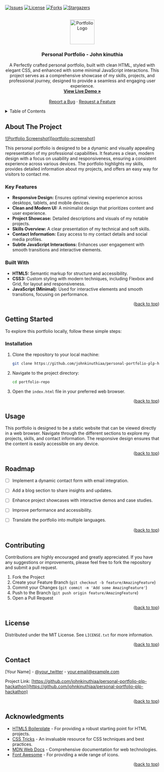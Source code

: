 <a id="readme-top"></a>

[![Issues][issues-shield]][issues-url]
[![License][license-shield]][license-url]
[![Forks][forks-shield]][forks-url]
[![Stargazers][stars-shield]][stars-url]


<br />
<div align="center">
  <img src="images/portfolio-logo.png" alt="Portfolio Logo" width="80" height="80">

  <h3 align="center">Personal Portfolio - John kinuthia</h3>

  <p align="center">
    A Perfectly crafted personal portfolio, built with clean HTML, styled with elegant CSS, and enhanced with some minimal JavaScript interactions. This project serves as a comprehensive showcase of my skills, projects, and professional journey, designed to provide a seamless and engaging user experience.
    <br />
    <a href="not yet"><strong>View Live Demo »</strong></a>
    <br />
    <br />
    <a href="https://github.com/johnkinuthiaa/personal-portfolio-plp-hackathon/issues/new?labels=bug&template=bug-report---.md">Report a Bug</a>
    &middot;
    <a href="https://github.com/johnkinuthiaa/personal-portfolio-plp-hackathon/issues/new?labels=enhancement&template=feature-request---.md">Request a Feature</a>
  </p>
</div>

<details>
  <summary>Table of Contents</summary>
  <ol>
    <li>
      <a href="#about-the-project">About The Project</a>
      <ul>
        <li><a href="#key-features">Key Features</a></li>
        <li><a href="#built-with">Built With</a></li>
      </ul>
    </li>
    <li>
      <a href="#getting-started">Getting Started</a>
      <ul>
        <li><a href="#installation">Installation</a></li>
      </ul>
    </li>
    <li><a href="#usage">Usage</a></li>
    <li><a href="#roadmap">Roadmap</a></li>
    <li><a href="#contributing">Contributing</a></li>
    <li><a href="#license">License</a></li>
    <li><a href="#contact">Contact</a></li>
    <li><a href="#acknowledgments">Acknowledgments</a></li>
  </ol>
</details>

## About The Project

[![Portfolio Screenshot][portfolio-screenshot]](https://yourusername.github.io/portfolio-repo/)

This personal portfolio is designed to be a dynamic and visually appealing representation of my professional capabilities. It features a clean, modern design with a focus on usability and responsiveness, ensuring a consistent experience across various devices. The portfolio highlights my skills, provides detailed information about my projects, and offers an easy way for visitors to contact me.

### Key Features

* **Responsive Design:** Ensures optimal viewing experience across desktops, tablets, and mobile devices.
* **Clean and Modern UI:** A minimalist design that prioritizes content and user experience.
* **Project Showcase:** Detailed descriptions and visuals of my notable projects.
* **Skills Overview:** A clear presentation of my technical and soft skills.
* **Contact Information:** Easy access to my contact details and social media profiles.
* **Subtle JavaScript Interactions:** Enhances user engagement with smooth transitions and interactive elements.

### Built With

* **HTML5:** Semantic markup for structure and accessibility.
* **CSS3:** Custom styling with modern techniques, including Flexbox and Grid, for layout and responsiveness.
* **JavaScript (Minimal):** Used for interactive elements and smooth transitions, focusing on performance.

<p align="right">(<a href="#readme-top">back to top</a>)</p>

## Getting Started

To explore this portfolio locally, follow these simple steps:

### Installation

1.  Clone the repository to your local machine:

    ```sh
    git clone https://github.com/johnkinuthiaa/personal-portfolio-plp-hackathon
    ```

2.  Navigate to the project directory:

    ```sh
    cd portfolio-repo
    ```

3.  Open the `index.html` file in your preferred web browser.

<p align="right">(<a href="#readme-top">back to top</a>)</p>

## Usage

This portfolio is designed to be a static website that can be viewed directly in a web browser. Navigate through the different sections to explore my projects, skills, and contact information. The responsive design ensures that the content is easily accessible on any device.

<p align="right">(<a href="#readme-top">back to top</a>)</p>

## Roadmap

* [ ] Implement a dynamic contact form with email integration.
* [ ] Add a blog section to share insights and updates.
* [ ] Enhance project showcases with interactive demos and case studies.
* [ ] Improve performance and accessibility.
* [ ] Translate the portfolio into multiple languages.


<p align="right">(<a href="#readme-top">back to top</a>)</p>

## Contributing

Contributions are highly encouraged and greatly appreciated. If you have any suggestions or improvements, please feel free to fork the repository and submit a pull request.

1.  Fork the Project
2.  Create your Feature Branch (`git checkout -b feature/AmazingFeature`)
3.  Commit your Changes (`git commit -m 'Add some AmazingFeature'`)
4.  Push to the Branch (`git push origin feature/AmazingFeature`)
5.  Open a Pull Request

<p align="right">(<a href="#readme-top">back to top</a>)</p>

## License

Distributed under the MIT License. See `LICENSE.txt` for more information.

<p align="right">(<a href="#readme-top">back to top</a>)</p>

## Contact

[Your Name] - [@your_twitter](https://twitter.com/your_username) - your.email@example.com

Project Link: [https://github.com/johnkinuthiaa/personal-portfolio-plp-hackathon](https://github.com/johnkinuthiaa/personal-portfolio-plp-hackathon)

<p align="right">(<a href="#readme-top">back to top</a>)</p>

## Acknowledgments

* [HTML5 Boilerplate](https://html5boilerplate.com/) - For providing a robust starting point for HTML projects.
* [CSS Tricks](https://css-tricks.com/) - An invaluable resource for CSS techniques and best practices.
* [MDN Web Docs](https://developer.mozilla.org/en-US/) - Comprehensive documentation for web technologies.
* [Font Awesome](https://fontawesome.com/) - For providing a wide range of icons.

<p align="right">(<a href="#readme-top">back to top</a>)</p>


[forks-shield]: https://img.shields.io/github/forks/johnkinuthiaa/personal-portfolio-plp-hackathon.svg?style=for-the-badge
[forks-url]: https://github.com/johnkinuthiaa/personal-portfolio-plp-hackathon/network/members
[stars-shield]: https://img.shields.io/github/stars/johnkinuthiaa/personal-portfolio-plp-hackathon.svg?style=for-the-badge
[stars-url]: https://github.com/johnkinuthiaa/personal-portfolio-plp-hackathon/stargazers
[issues-shield]: https://img.shields.io/github/issues/johnkinuthiaa/personal-portfolio-plp-hackathon.svg?style=for-the-badge
[issues-url]: https://github.com/johnkinuthiaa/personal-portfolio-plp-hackathon/issues
[license-shield]: https://img.shields.io/github/license/johnkinuthiaa/personal-portfolio-plp-hackathon.svg?style=for-the-badge
[license-url]: https://github.com/johnkinuthiaa/personal-portfolio-plp-hackathon/blob/master/LICENSE.txt
